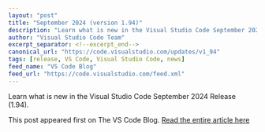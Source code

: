 ```yaml
---
layout: "post"
title: "September 2024 (version 1.94)"
description: "Learn what is new in the Visual Studio Code September 2024 Release (1.94)."
author: "Visual Studio Code Team"
excerpt_separator: <!--excerpt_end-->
canonical_url: "https://code.visualstudio.com/updates/v1_94"
tags: [release, VS Code, Visual Studio Code, news]
feed_name: "VS Code Blog"
feed_url: "https://code.visualstudio.com/feed.xml"
---
```


Learn what is new in the Visual Studio Code September 2024 Release (1.94).<!--excerpt_end-->

This post appeared first on The VS Code Blog. [Read the entire article here](https://code.visualstudio.com/updates/v1_94)
